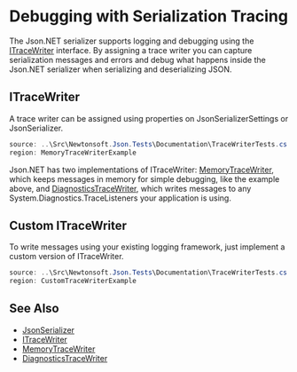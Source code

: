 ﻿# Debugging with Serialization Tracing

The Json.NET serializer supports logging and debugging using the [ITraceWriter](/API/newtonsoft/json/serialization/itracewriter/) interface. By assigning a trace writer you can capture serialization messages and errors and debug what happens inside the Json.NET serializer when serializing and deserializing JSON.

## ITraceWriter

A trace writer can be assigned using properties on JsonSerializerSettings or JsonSerializer.

```csharp Debugging serialization using MemoryTraceWriter
source: ..\Src\Newtonsoft.Json.Tests\Documentation\TraceWriterTests.cs
region: MemoryTraceWriterExample
```

Json.NET has two implementations of ITraceWriter: [MemoryTraceWriter](/API/newtonsoft/json/serialization/memorytracewriter/), which keeps messages in memory for simple debugging, like the example above, and [DiagnosticsTraceWriter](/API/newtonsoft/json/serialization/diagnosticstracewriter/), which writes messages to any System.Diagnostics.TraceListeners your application is using.

## Custom ITraceWriter

To write messages using your existing logging framework, just implement a custom version of ITraceWriter.

```csharp Custom NLog TraceWriter
source: ..\Src\Newtonsoft.Json.Tests\Documentation\TraceWriterTests.cs
region: CustomTraceWriterExample
```

## See Also

- [JsonSerializer](/API/newtonsoft/json/jsonserializer/)
- [ITraceWriter](/API/newtonsoft/json/serialization/itracewriter/)
- [MemoryTraceWriter](/API/newtonsoft/json/serialization/memorytracewriter/)
- [DiagnosticsTraceWriter](/API/newtonsoft/json/serialization/diagnosticstracewriter/)